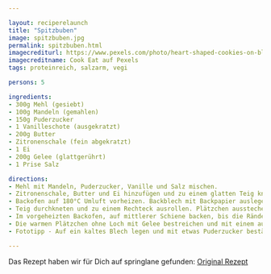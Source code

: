 ```yaml
---

layout: reciperelaunch
title: "Spitzbuben"
image: spitzbuben.jpg
permalink: spitzbuben.html
imagecrediturl: https://www.pexels.com/photo/heart-shaped-cookies-on-blue-surface-776860/
imagecreditname: Cook Eat auf Pexels
tags: proteinreich, salzarm, vegi

persons: 5

ingredients:
- 300g Mehl (gesiebt)
- 100g Mandeln (gemahlen)
- 150g Puderzucker
- 1 Vanilleschote (ausgekratzt)
- 200g Butter
- Zitronenschale (fein abgekratzt)
- 1 Ei
- 200g Gelee (glattgerührt)
- 1 Prise Salz

directions:
- Mehl mit Mandeln, Puderzucker, Vanille und Salz mischen. 
- Zitronenschale, Butter und Ei hinzufügen und zu einem glatten Teig kneten. Teig zu einer Kugel formen, in Frischhaltefolie einwickeln und 2 Stunden kalt stellen.
- Backofen auf 180°C Umluft vorheizen. Backblech mit Backpapier auslegen.
- Teig durchkneten und zu einem Rechteck ausrollen. Plätzchen ausstechen und in jedes zweite kleine Sterne oder Löcher stechen. 
- Im vorgeheizten Backofen, auf mittlerer Schiene backen, bis die Ränder goldbraun werden (10-12 Min.).
- Die warmen Plätzchen ohne Loch mit Gelee bestreichen und mit einem ausgestanzten Plätzchen bedecken.
- Fototipp - Auf ein kaltes Blech legen und mit etwas Puderzucker bestäuben und bei Tageslicht (z.B. am Fenster) Fotos machen. Mit den tollen Bildern am besten gleich auf cookeat.ch zum Teilen anbieten.

---
```


Das Rezept haben wir für Dich auf springlane gefunden: [Original Rezept](
https://www.springlane.de/magazin/rezeptideen/spitzbuben-plaetzchen-mit-marmelade/)


